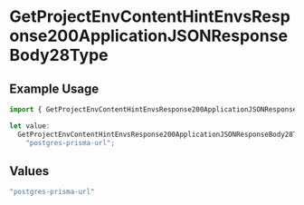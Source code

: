 # GetProjectEnvContentHintEnvsResponse200ApplicationJSONResponseBody28Type

## Example Usage

```typescript
import { GetProjectEnvContentHintEnvsResponse200ApplicationJSONResponseBody28Type } from "@vercel/sdk/models/operations/getprojectenv.js";

let value:
  GetProjectEnvContentHintEnvsResponse200ApplicationJSONResponseBody28Type =
    "postgres-prisma-url";
```

## Values

```typescript
"postgres-prisma-url"
```